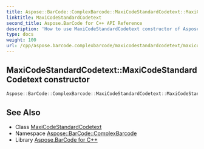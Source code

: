 ```yaml
---
title: Aspose::BarCode::ComplexBarcode::MaxiCodeStandardCodetext::MaxiCodeStandardCodetext constructor
linktitle: MaxiCodeStandardCodetext
second_title: Aspose.BarCode for C++ API Reference
description: 'How to use MaxiCodeStandardCodetext constructor of Aspose::BarCode::ComplexBarcode::MaxiCodeStandardCodetext class in C++.'
type: docs
weight: 100
url: /cpp/aspose.barcode.complexbarcode/maxicodestandardcodetext/maxicodestandardcodetext/
---
```

## MaxiCodeStandardCodetext::MaxiCodeStandardCodetext constructor




```cpp
Aspose::BarCode::ComplexBarcode::MaxiCodeStandardCodetext::MaxiCodeStandardCodetext()
```

## See Also

* Class [MaxiCodeStandardCodetext](../)
* Namespace [Aspose::BarCode::ComplexBarcode](../../)
* Library [Aspose.BarCode for C++](../../../)
